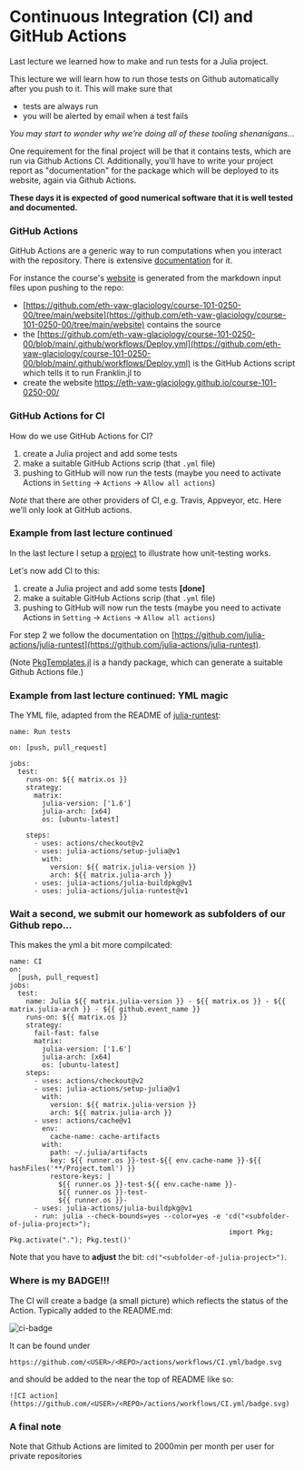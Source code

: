 <!--This file was generated, do not modify it.-->
# Continuous Integration (CI) and GitHub Actions

Last lecture we learned how to make and run tests for a Julia project.

This lecture we will learn how to run those tests on Github automatically
after you push to it.  This will make sure that
- tests are always run
- you will be alerted by email when a test fails

*You may start to wonder why we're doing all of these tooling shenanigans...*

One requirement for the final project will be that it contains tests, which are run via Github Actions CI.  Additionally, you'll have
to write your project report as "documentation" for the package which will be deployed to its website, again via Github Actions.

**These days it is expected of good numerical software that it is well tested and documented.**

### GitHub Actions

GitHub Actions are a generic way to run computations when you interact with the repository.
There is extensive [documentation](https://docs.github.com/en/actions) for it.

For instance the course's [website](https://eth-vaw-glaciology.github.io/course-101-0250-00/) is generated from the markdown input files upon pushing to the repo:
- [https://github.com/eth-vaw-glaciology/course-101-0250-00/tree/main/website](https://github.com/eth-vaw-glaciology/course-101-0250-00/tree/main/website) contains the source
- the [https://github.com/eth-vaw-glaciology/course-101-0250-00/blob/main/.github/workflows/Deploy.yml](https://github.com/eth-vaw-glaciology/course-101-0250-00/blob/main/.github/workflows/Deploy.yml)
  is the GitHub Actions script which tells it to run Franklin.jl to
- create the website https://eth-vaw-glaciology.github.io/course-101-0250-00/

### GitHub Actions for CI

How do we use GitHub Actions for CI?

1. create a Julia project and add some tests
2. make a suitable GitHub Actions scrip (that `.yml` file)
3. pushing to GitHub will now run the tests (maybe you need to activate Actions in `Setting` -> `Actions` -> `Allow all actions`)

*Note* that there are other providers of CI, e.g. Travis, Appveyor, etc.  Here we'll only look at GitHub actions.

### Example from last lecture continued

In the last lecture I setup a [project](https://github.com/eth-vaw-glaciology/course-101-0250-00-L6Testing.jl) to illustrate how unit-testing works.

Let's now add CI to this:

1. create a Julia project and add some tests **[done]**
2. make a suitable GitHub Actions scrip (that `.yml` file)
3. pushing to GitHub will now run the tests (maybe you need to activate Actions in `Setting` -> `Actions` -> `Allow all actions`)

For step 2 we follow the documentation on [https://github.com/julia-actions/julia-runtest](https://github.com/julia-actions/julia-runtest).

(Note [PkgTemplates.jl](https://github.com/invenia/PkgTemplates.jl) is a handy package, which can generate a suitable Github Actions file.)

### Example from last lecture continued: YML magic

The YML file, adapted from the README of [julia-runtest](https://github.com/julia-actions/julia-runtest):
```
name: Run tests

on: [push, pull_request]

jobs:
  test:
    runs-on: ${{ matrix.os }}
    strategy:
      matrix:
        julia-version: ['1.6']
        julia-arch: [x64]
        os: [ubuntu-latest]

    steps:
      - uses: actions/checkout@v2
      - uses: julia-actions/setup-julia@v1
        with:
          version: ${{ matrix.julia-version }}
          arch: ${{ matrix.julia-arch }}
      - uses: julia-actions/julia-buildpkg@v1
      - uses: julia-actions/julia-runtest@v1
```

### Wait a second, we submit our homework as subfolders of our Github repo...

This makes the yml a bit more compilcated:
```
name: CI
on:
  [push, pull_request]
jobs:
  test:
    name: Julia ${{ matrix.julia-version }} - ${{ matrix.os }} - ${{ matrix.julia-arch }} - ${{ github.event_name }}
    runs-on: ${{ matrix.os }}
    strategy:
      fail-fast: false
      matrix:
        julia-version: ['1.6']
        julia-arch: [x64]
        os: [ubuntu-latest]
    steps:
      - uses: actions/checkout@v2
      - uses: julia-actions/setup-julia@v1
        with:
          version: ${{ matrix.julia-version }}
          arch: ${{ matrix.julia-arch }}
      - uses: actions/cache@v1
        env:
          cache-name: cache-artifacts
        with:
          path: ~/.julia/artifacts
          key: ${{ runner.os }}-test-${{ env.cache-name }}-${{ hashFiles('**/Project.toml') }}
          restore-keys: |
            ${{ runner.os }}-test-${{ env.cache-name }}-
            ${{ runner.os }}-test-
            ${{ runner.os }}-
      - uses: julia-actions/julia-buildpkg@v1
      - run: julia --check-bounds=yes --color=yes -e 'cd("<subfolder-of-julia-project>");
                                                      import Pkg; Pkg.activate("."); Pkg.test()'
```
Note that you have to **adjust** the bit: `cd("<subfolder-of-julia-project>")`.

### Where is my BADGE!!!

The CI will create a badge (a small picture) which reflects the status of the Action.  Typically added to the README.md:

![ci-badge](../assets/literate_figures/ci-badge.png)

It can be found under
```
https://github.com/<USER>/<REPO>/actions/workflows/CI.yml/badge.svg
```
and should be added to the near the top of README like so:
```
![CI action](https://github.com/<USER>/<REPO>/actions/workflows/CI.yml/badge.svg)
```

### A final note

Note that Github Actions are limited to 2000min per month per user for private repositories

